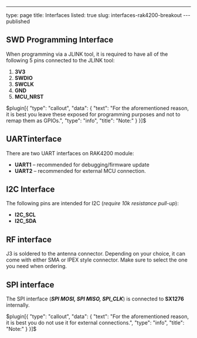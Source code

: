 ---
type: page
title: Interfaces
listed: true
slug: interfaces-rak4200-breakout
---published

## SWD Programming Interface

When programming via a JLINK tool, it is required to have all of the following 5 pins connected to the JLINK tool: 

1. **3V3**
2. **SWDIO**
3. **SWCLK**
4. **GND**
5. **MCU_NRST**

$plugin[{
    "type": "callout",
    "data": {
        "text": "For the aforementioned reason, it is best you leave these exposed for programming purposes and not to remap them as GPIOs.",
        "type": "info",
        "title": "Note:"
    }
}]$

## UARTinterface

There are two UART interfaces on RAK4200 module: 

- **UART1** – recommended for debugging/firmware update
- **UART2** – recommended for external MCU connection.

## I2C Interface

The following pins are intended for I2C (_require 10k resistance pull-up_):

- **I2C_SCL**
- **I2C_SDA**

## RF interface

J3 is soldered to the antenna connector. Depending on your choice, it can come with either SMA or IPEX style connector. Make sure to select the one you need when ordering. 

## SPI interface

The SPI interface (**_SPI MOSI, SPI MISO, SPI_CLK_**) is connected to **SX1276** internally. 

$plugin[{
    "type": "callout",
    "data": {
        "text": "For the aforementioned reason, it is best you do not use it for external connections.",
        "type": "info",
        "title": "Note:"
    }
}]$


